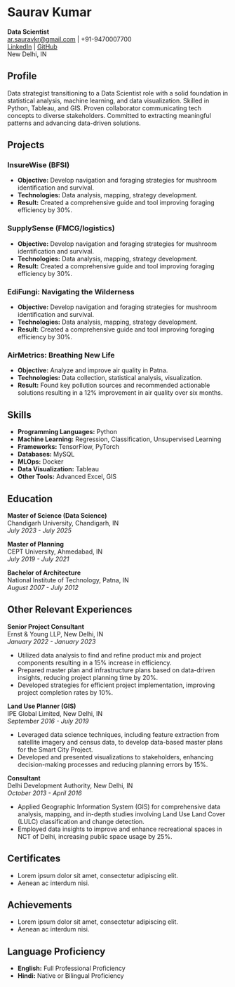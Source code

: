 
# Saurav Kumar
**Data Scientist**  
ar.sauravkr@gmail.com | +91-9470007700  
[LinkedIn](https://linkedin.com/in/arsauravkr) | [GitHub](https://github.com/arsauravkr)  
New Delhi, IN

## Profile
Data strategist transitioning to a Data Scientist role with a solid foundation in statistical analysis, machine learning, and data visualization. Skilled in Python, Tableau, and GIS. Proven collaborator communicating tech concepts to diverse stakeholders. Committed to extracting meaningful patterns and advancing data-driven solutions.

## Projects

### InsureWise (BFSI)
- **Objective:** Develop navigation and foraging strategies for mushroom identification and survival.
- **Technologies:** Data analysis, mapping, strategy development.
- **Result:** Created a comprehensive guide and tool improving foraging efficiency by 30%.

### SupplySense (FMCG/logistics)
- **Objective:** Develop navigation and foraging strategies for mushroom identification and survival.
- **Technologies:** Data analysis, mapping, strategy development.
- **Result:** Created a comprehensive guide and tool improving foraging efficiency by 30%.

### EdiFungi: Navigating the Wilderness
- **Objective:** Develop navigation and foraging strategies for mushroom identification and survival.
- **Technologies:** Data analysis, mapping, strategy development.
- **Result:** Created a comprehensive guide and tool improving foraging efficiency by 30%.

### AirMetrics: Breathing New Life
- **Objective:** Analyze and improve air quality in Patna.
- **Technologies:** Data collection, statistical analysis, visualization.
- **Result:** Found key pollution sources and recommended actionable solutions resulting in a 12% improvement in air quality over six months.

## Skills
- **Programming Languages:** Python
- **Machine Learning:** Regression, Classification, Unsupervised Learning
- **Frameworks:** TensorFlow, PyTorch
- **Databases:** MySQL
- **MLOps:** Docker
- **Data Visualization:** Tableau
- **Other Tools:** Advanced Excel, GIS

## Education
**Master of Science (Data Science)**  
Chandigarh University, Chandigarh, IN  
_July 2023 - July 2025_

**Master of Planning**  
CEPT University, Ahmedabad, IN  
_July 2019 - July 2021_

**Bachelor of Architecture**  
National Institute of Technology, Patna, IN  
_August 2007 - July 2012_

## Other Relevant Experiences

**Senior Project Consultant**  
Ernst & Young LLP, New Delhi, IN  
_January 2022 - January 2023_
- Utilized data analysis to find and refine product mix and project components resulting in a 15% increase in efficiency.
- Prepared master plan and infrastructure plans based on data-driven insights, reducing project planning time by 20%.
- Developed strategies for efficient project implementation, improving project completion rates by 10%.

**Land Use Planner (GIS)**  
IPE Global Limited, New Delhi, IN  
_September 2016 - July 2019_
- Leveraged data science techniques, including feature extraction from satellite imagery and census data, to develop data-based master plans for the Smart City Project.
- Developed and presented visualizations to stakeholders, enhancing decision-making processes and reducing planning errors by 15%.

**Consultant**  
Delhi Development Authority, New Delhi, IN  
_October 2013 - April 2016_
- Applied Geographic Information System (GIS) for comprehensive data analysis, mapping, and in-depth studies involving Land Use Land Cover (LULC) classification and change detection.
- Employed data insights to improve and enhance recreational spaces in NCT of Delhi, increasing public space usage by 25%.

## Certificates
- Lorem ipsum dolor sit amet, consectetur adipiscing elit.
- Aenean ac interdum nisi.

## Achievements
- Lorem ipsum dolor sit amet, consectetur adipiscing elit.
- Aenean ac interdum nisi.

## Language Proficiency
- **English:** Full Professional Proficiency
- **Hindi:** Native or Bilingual Proficiency
